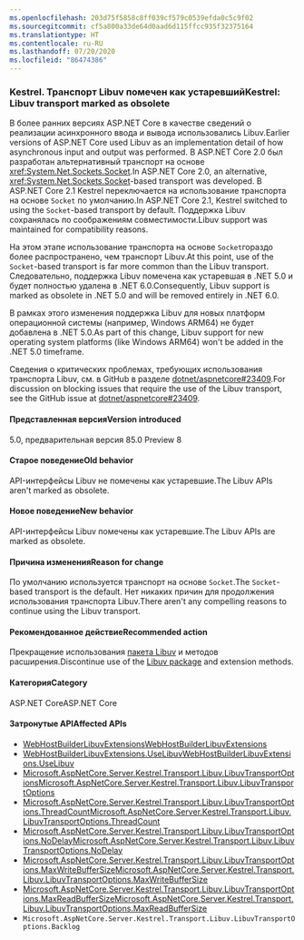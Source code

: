 ```yaml
---
ms.openlocfilehash: 203d75f5858c8ff039cf579c0539efda0c5c9f02
ms.sourcegitcommit: cf5a800a33de64d0aad6d115ffcc935f32375164
ms.translationtype: HT
ms.contentlocale: ru-RU
ms.lasthandoff: 07/20/2020
ms.locfileid: "86474386"
---
```

### <a name="kestrel-libuv-transport-marked-as-obsolete"></a><span data-ttu-id="b55ed-101">Kestrel. Транспорт Libuv помечен как устаревший</span><span class="sxs-lookup"><span data-stu-id="b55ed-101">Kestrel: Libuv transport marked as obsolete</span></span>

<span data-ttu-id="b55ed-102">В более ранних версиях ASP.NET Core в качестве сведений о реализации асинхронного ввода и вывода использовались Libuv.</span><span class="sxs-lookup"><span data-stu-id="b55ed-102">Earlier versions of ASP.NET Core used Libuv as an implementation detail of how asynchronous input and output was performed.</span></span> <span data-ttu-id="b55ed-103">В ASP.NET Core 2.0 был разработан альтернативный транспорт на основе <xref:System.Net.Sockets.Socket>.</span><span class="sxs-lookup"><span data-stu-id="b55ed-103">In ASP.NET Core 2.0, an alternative, <xref:System.Net.Sockets.Socket>-based transport was developed.</span></span> <span data-ttu-id="b55ed-104">В ASP.NET Core 2.1 Kestrel переключается на использование транспорта на основе `Socket` по умолчанию.</span><span class="sxs-lookup"><span data-stu-id="b55ed-104">In ASP.NET Core 2.1, Kestrel switched to using the `Socket`-based transport by default.</span></span> <span data-ttu-id="b55ed-105">Поддержка Libuv сохранялась по соображениям совместимости.</span><span class="sxs-lookup"><span data-stu-id="b55ed-105">Libuv support was maintained for compatibility reasons.</span></span>

<span data-ttu-id="b55ed-106">На этом этапе использование транспорта на основе `Socket`гораздо более распространено, чем транспорт Libuv.</span><span class="sxs-lookup"><span data-stu-id="b55ed-106">At this point, use of the `Socket`-based transport is far more common than the Libuv transport.</span></span> <span data-ttu-id="b55ed-107">Следовательно, поддержка Libuv помечена как устаревшая в .NET 5.0 и будет полностью удалена в .NET 6.0.</span><span class="sxs-lookup"><span data-stu-id="b55ed-107">Consequently, Libuv support is marked as obsolete in .NET 5.0 and will be removed entirely in .NET 6.0.</span></span>

<span data-ttu-id="b55ed-108">В рамках этого изменения поддержка Libuv для новых платформ операционной системы (например, Windows ARM64) не будет добавлена в .NET 5.0.</span><span class="sxs-lookup"><span data-stu-id="b55ed-108">As part of this change, Libuv support for new operating system platforms (like Windows ARM64) won't be added in the .NET 5.0 timeframe.</span></span>

<span data-ttu-id="b55ed-109">Сведения о критических проблемах, требующих использования транспорта Libuv, см. в GitHub в разделе [dotnet/aspnetcore#23409](https://github.com/dotnet/aspnetcore/issues/23409).</span><span class="sxs-lookup"><span data-stu-id="b55ed-109">For discussion on blocking issues that require the use of the Libuv transport, see the GitHub issue at [dotnet/aspnetcore#23409](https://github.com/dotnet/aspnetcore/issues/23409).</span></span>

#### <a name="version-introduced"></a><span data-ttu-id="b55ed-110">Представленная версия</span><span class="sxs-lookup"><span data-stu-id="b55ed-110">Version introduced</span></span>

<span data-ttu-id="b55ed-111">5.0, предварительная версия 8</span><span class="sxs-lookup"><span data-stu-id="b55ed-111">5.0 Preview 8</span></span>

#### <a name="old-behavior"></a><span data-ttu-id="b55ed-112">Старое поведение</span><span class="sxs-lookup"><span data-stu-id="b55ed-112">Old behavior</span></span>

<span data-ttu-id="b55ed-113">API-интерфейсы Libuv не помечены как устаревшие.</span><span class="sxs-lookup"><span data-stu-id="b55ed-113">The Libuv APIs aren't marked as obsolete.</span></span>

#### <a name="new-behavior"></a><span data-ttu-id="b55ed-114">Новое поведение</span><span class="sxs-lookup"><span data-stu-id="b55ed-114">New behavior</span></span>

<span data-ttu-id="b55ed-115">API-интерфейсы Libuv помечены как устаревшие.</span><span class="sxs-lookup"><span data-stu-id="b55ed-115">The Libuv APIs are marked as obsolete.</span></span>

#### <a name="reason-for-change"></a><span data-ttu-id="b55ed-116">Причина изменения</span><span class="sxs-lookup"><span data-stu-id="b55ed-116">Reason for change</span></span>

<span data-ttu-id="b55ed-117">По умолчанию используется транспорт на основе `Socket`.</span><span class="sxs-lookup"><span data-stu-id="b55ed-117">The `Socket`-based transport is the default.</span></span> <span data-ttu-id="b55ed-118">Нет никаких причин для продолжения использования транспорта Libuv.</span><span class="sxs-lookup"><span data-stu-id="b55ed-118">There aren't any compelling reasons to continue using the Libuv transport.</span></span>

#### <a name="recommended-action"></a><span data-ttu-id="b55ed-119">Рекомендованное действие</span><span class="sxs-lookup"><span data-stu-id="b55ed-119">Recommended action</span></span>

<span data-ttu-id="b55ed-120">Прекращение использования [пакета Libuv](https://www.nuget.org/packages/Libuv) и методов расширения.</span><span class="sxs-lookup"><span data-stu-id="b55ed-120">Discontinue use of the [Libuv package](https://www.nuget.org/packages/Libuv) and extension methods.</span></span>

#### <a name="category"></a><span data-ttu-id="b55ed-121">Категория</span><span class="sxs-lookup"><span data-stu-id="b55ed-121">Category</span></span>

<span data-ttu-id="b55ed-122">ASP.NET Core</span><span class="sxs-lookup"><span data-stu-id="b55ed-122">ASP.NET Core</span></span>

#### <a name="affected-apis"></a><span data-ttu-id="b55ed-123">Затронутые API</span><span class="sxs-lookup"><span data-stu-id="b55ed-123">Affected APIs</span></span>

- [<span data-ttu-id="b55ed-124">WebHostBuilderLibuvExtensions</span><span class="sxs-lookup"><span data-stu-id="b55ed-124">WebHostBuilderLibuvExtensions</span></span>](/dotnet/api/microsoft.aspnetcore.hosting.webhostbuilderlibuvextensions?view=aspnetcore-3.0)
- [<span data-ttu-id="b55ed-125">WebHostBuilderLibuvExtensions.UseLibuv</span><span class="sxs-lookup"><span data-stu-id="b55ed-125">WebHostBuilderLibuvExtensions.UseLibuv</span></span>](/dotnet/api/microsoft.aspnetcore.hosting.webhostbuilderlibuvextensions.uselibuv?view=aspnetcore-3.0)
- [<span data-ttu-id="b55ed-126">Microsoft.AspNetCore.Server.Kestrel.Transport.Libuv.LibuvTransportOptions</span><span class="sxs-lookup"><span data-stu-id="b55ed-126">Microsoft.AspNetCore.Server.Kestrel.Transport.Libuv.LibuvTransportOptions</span></span>](/dotnet/api/microsoft.aspnetcore.server.kestrel.transport.libuv.libuvtransportoptions?view=aspnetcore-3.0)
- [<span data-ttu-id="b55ed-127">Microsoft.AspNetCore.Server.Kestrel.Transport.Libuv.LibuvTransportOptions.ThreadCount</span><span class="sxs-lookup"><span data-stu-id="b55ed-127">Microsoft.AspNetCore.Server.Kestrel.Transport.Libuv.LibuvTransportOptions.ThreadCount</span></span>](/dotnet/api/microsoft.aspnetcore.server.kestrel.transport.libuv.libuvtransportoptions.threadcount?view=aspnetcore-3.0)
- [<span data-ttu-id="b55ed-128">Microsoft.AspNetCore.Server.Kestrel.Transport.Libuv.LibuvTransportOptions.NoDelay</span><span class="sxs-lookup"><span data-stu-id="b55ed-128">Microsoft.AspNetCore.Server.Kestrel.Transport.Libuv.LibuvTransportOptions.NoDelay</span></span>](/dotnet/api/microsoft.aspnetcore.server.kestrel.transport.libuv.libuvtransportoptions.nodelay?view=aspnetcore-3.0)
- [<span data-ttu-id="b55ed-129">Microsoft.AspNetCore.Server.Kestrel.Transport.Libuv.LibuvTransportOptions.MaxWriteBufferSize</span><span class="sxs-lookup"><span data-stu-id="b55ed-129">Microsoft.AspNetCore.Server.Kestrel.Transport.Libuv.LibuvTransportOptions.MaxWriteBufferSize</span></span>](/dotnet/api/microsoft.aspnetcore.server.kestrel.transport.libuv.libuvtransportoptions.maxwritebuffersize?view=aspnetcore-3.0)
- [<span data-ttu-id="b55ed-130">Microsoft.AspNetCore.Server.Kestrel.Transport.Libuv.LibuvTransportOptions.MaxReadBufferSize</span><span class="sxs-lookup"><span data-stu-id="b55ed-130">Microsoft.AspNetCore.Server.Kestrel.Transport.Libuv.LibuvTransportOptions.MaxReadBufferSize</span></span>](/dotnet/api/microsoft.aspnetcore.server.kestrel.transport.libuv.libuvtransportoptions.maxreadbuffersize?view=aspnetcore-3.0)
- `Microsoft.AspNetCore.Server.Kestrel.Transport.Libuv.LibuvTransportOptions.Backlog`

<!-- 

#### Affected APIs

- `T:Microsoft.AspNetCore.Hosting.WebHostBuilderLibuvExtensions`
- `Overload:Microsoft.AspNetCore.Hosting.WebHostBuilderLibuvExtensions.UseLibuv`
- `T:Microsoft.AspNetCore.Server.Kestrel.Transport.Libuv.LibuvTransportOptions`
- `P:Microsoft.AspNetCore.Server.Kestrel.Transport.Libuv.LibuvTransportOptions.ThreadCount`
- `P:Microsoft.AspNetCore.Server.Kestrel.Transport.Libuv.LibuvTransportOptions.NoDelay`
- `P:Microsoft.AspNetCore.Server.Kestrel.Transport.Libuv.LibuvTransportOptions.MaxWriteBufferSize`
- `P:Microsoft.AspNetCore.Server.Kestrel.Transport.Libuv.LibuvTransportOptions.MaxReadBufferSize`
- `P:Microsoft.AspNetCore.Server.Kestrel.Transport.Libuv.LibuvTransportOptions.Backlog`

-->
